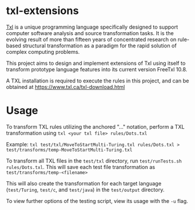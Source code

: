 # txl-extensions

[Txl](http://txl.ca/) is a unique programming language specifically designed to support computer software analysis and source transformation tasks. It is the evolving result of more than fifteen years of concentrated research on rule-based structural transformation as a paradigm for the rapid solution of complex computing problems.

This project aims to design and implement extensions of Txl using itself to transform prototype language features into its current version FreeTxl 10.8.

A TXL installation is required to execute the rules in this project, and can be obtained at https://www.txl.ca/txl-download.html

# Usage

To transform TXL rules utilizing the anchored "..." notation, perform a TXL transformation using `txl <your txl file> rules/Dots.txl`

Example: `txl test/txl/MoveToStartMulti-Turing.txl rules/Dots.txl > test/transforms/temp-MoveToStartMulti-Turing.txl`

To transform all TXL files in the `test/txl` directory, run `test/runTests.sh rules/Dots.txl`. This will save each test file transformation as `test/transforms/temp-<filename>`

This will also create the transformation for each target language (`test/Turing`, `test/c`, and `test/java`) in the `test/output` directory. 

To view further options of the testing script, view its usage with the `-u` flag. 
